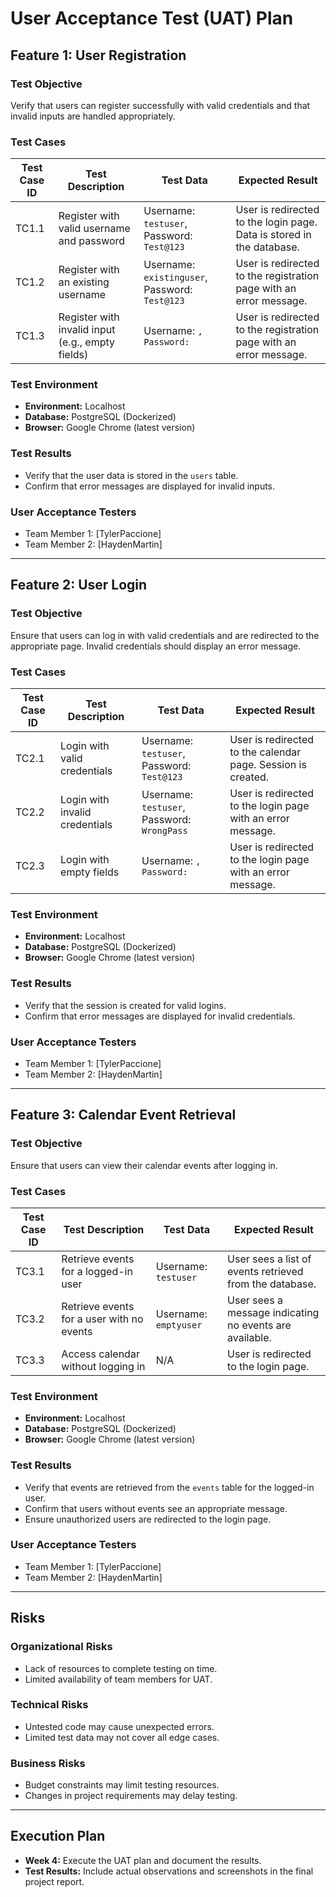 # User Acceptance Test (UAT) Plan

## **Feature 1: User Registration**
### **Test Objective**
Verify that users can register successfully with valid credentials and that invalid inputs are handled appropriately.

### **Test Cases**
| Test Case ID | Test Description                              | Test Data                              | Expected Result                                                                 |
|--------------|----------------------------------------------|----------------------------------------|---------------------------------------------------------------------------------|
| TC1.1        | Register with valid username and password    | Username: `testuser`, Password: `Test@123` | User is redirected to the login page. Data is stored in the database.           |
| TC1.2        | Register with an existing username           | Username: `existinguser`, Password: `Test@123` | User is redirected to the registration page with an error message.             |
| TC1.3        | Register with invalid input (e.g., empty fields) | Username: ``, Password: ``             | User is redirected to the registration page with an error message.             |

### **Test Environment**
- **Environment:** Localhost
- **Database:** PostgreSQL (Dockerized)
- **Browser:** Google Chrome (latest version)

### **Test Results**
- Verify that the user data is stored in the `users` table.
- Confirm that error messages are displayed for invalid inputs.

### **User Acceptance Testers**
- Team Member 1: [TylerPaccione]
- Team Member 2: [HaydenMartin]

---

## **Feature 2: User Login**
### **Test Objective**
Ensure that users can log in with valid credentials and are redirected to the appropriate page. Invalid credentials should display an error message.

### **Test Cases**
| Test Case ID | Test Description                              | Test Data                              | Expected Result                                                                 |
|--------------|----------------------------------------------|----------------------------------------|---------------------------------------------------------------------------------|
| TC2.1        | Login with valid credentials                 | Username: `testuser`, Password: `Test@123` | User is redirected to the calendar page. Session is created.                   |
| TC2.2        | Login with invalid credentials               | Username: `testuser`, Password: `WrongPass` | User is redirected to the login page with an error message.                    |
| TC2.3        | Login with empty fields                      | Username: ``, Password: ``             | User is redirected to the login page with an error message.                    |

### **Test Environment**
- **Environment:** Localhost
- **Database:** PostgreSQL (Dockerized)
- **Browser:** Google Chrome (latest version)

### **Test Results**
- Verify that the session is created for valid logins.
- Confirm that error messages are displayed for invalid credentials.

### **User Acceptance Testers**
- Team Member 1: [TylerPaccione]
- Team Member 2: [HaydenMartin]

---

## **Feature 3: Calendar Event Retrieval**
### **Test Objective**
Ensure that users can view their calendar events after logging in.

### **Test Cases**
| Test Case ID | Test Description                              | Test Data                              | Expected Result                                                                 |
|--------------|----------------------------------------------|----------------------------------------|---------------------------------------------------------------------------------|
| TC3.1        | Retrieve events for a logged-in user         | Username: `testuser`                   | User sees a list of events retrieved from the database.                        |
| TC3.2        | Retrieve events for a user with no events    | Username: `emptyuser`                  | User sees a message indicating no events are available.                        |
| TC3.3        | Access calendar without logging in           | N/A                                    | User is redirected to the login page.                                          |

### **Test Environment**
- **Environment:** Localhost
- **Database:** PostgreSQL (Dockerized)
- **Browser:** Google Chrome (latest version)

### **Test Results**
- Verify that events are retrieved from the `events` table for the logged-in user.
- Confirm that users without events see an appropriate message.
- Ensure unauthorized users are redirected to the login page.

### **User Acceptance Testers**
- Team Member 1: [TylerPaccione]
- Team Member 2: [HaydenMartin]

---

## **Risks**
### **Organizational Risks**
- Lack of resources to complete testing on time.
- Limited availability of team members for UAT.

### **Technical Risks**
- Untested code may cause unexpected errors.
- Limited test data may not cover all edge cases.

### **Business Risks**
- Budget constraints may limit testing resources.
- Changes in project requirements may delay testing.

---

## **Execution Plan**
- **Week 4:** Execute the UAT plan and document the results.
- **Test Results:** Include actual observations and screenshots in the final project report.
